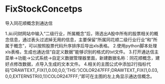 # FixStockConcetps

导入同花顺概念到通达信

1.从i问财网站中输入“二级行业，所属概念”后，筛选出A股中所有的股票相关的概念信息，通过表头过滤掉无用的信息，主要保留“所属同花顺二级行业行业“和”所属于概念”，可以按照股票代码升序排序后导出xls表格。
2.使用python脚本处理xls表格，生成也通达信“自定义数据”能够识别的格式的txt文件。
3.打开通达信主菜单→功能→公式系统→自定义数据管理器里面，新建数据名称：同花顺概念，建好点修改数据，点导入生成的文本文件。
4.相关的主图公式中添加2行指标代码“DRAWTEXT_FIX(1,0.00,0,0,'THS:')COLOR247FFF;DRAWTEXT_FIX(1,0.03,0,0,EXTERNSTR(0,1))COLOR247FFF;”即可在主图的左上角显示通达信概念。
